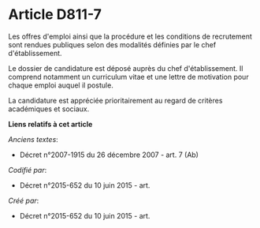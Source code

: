 # Article D811-7

Les offres d'emploi ainsi que la procédure et les conditions de recrutement sont rendues publiques selon des modalités
définies par le chef d'établissement.

Le dossier de candidature est déposé auprès du chef d'établissement. Il comprend notamment un curriculum vitae et une lettre
de motivation pour chaque emploi auquel il postule.

La candidature est appréciée prioritairement au regard de critères académiques et sociaux.

**Liens relatifs à cet article**

_Anciens textes_:

  - Décret n°2007-1915 du 26 décembre 2007 - art. 7 (Ab)

_Codifié par_:

  - Décret n°2015-652 du 10 juin 2015 - art.

_Créé par_:

  - Décret n°2015-652 du 10 juin 2015 - art.
